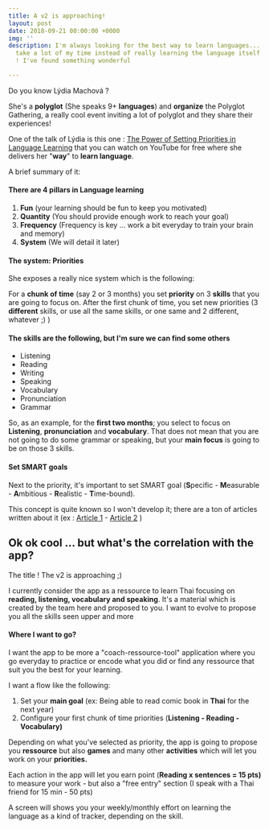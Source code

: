 ```yaml
---
title: A v2 is approaching!
layout: post
date: 2018-09-21 00:00:00 +0000
img: ''
description: I'm always looking for the best way to learn languages... which probably
  take a lot of my time instead of really learning the language itself ... but wait
  ! I've found something wonderful

---
```

Do you know Lýdia Machová ?

She's a **polyglot** (She speaks 9+ **languages**) and **organize** the Polyglot Gathering, a really cool event inviting a lot of polyglot and they share their experiences! 

One of the talk of Lýdia is this one : [The Power of Setting Priorities in Language Learning](https://www.youtube.com/watch?v=eT7dx52wIC8) that you can watch on YouTube for free where she delivers her "**way**" to **learn language**. 

A brief summary of it: 

#### There are 4 pillars in Language learning 

1. **Fun** (your learning should be fun to keep you motivated)
2. **Quantity** (You should provide enough work to reach your goal)
3. **Frequency** (Frequency is key ... work a bit everyday to train your brain and memory)
4. **System** (We will detail it later) 

#### The system: Priorities

She exposes a really nice system which is the following: 

For a **chunk of time** (say 2 or 3 months) you set **priority** on 3 **skills** that you are going to focus on. After the first chunk of time,  you set new priorities (3 **different** skills, or use all the same skills, or one same and 2 different, whatever ;) ) 

#### The skills are the following, but I'm sure we can find some others

* Listening
* Reading
* Writing
* Speaking
* Vocabulary
* Pronunciation
* Grammar

So, as an example, for the **first two months**; you select to focus on **Listening**, **pronunciation** and **vocabulary**. That does not mean that you are not going to do some grammar or speaking, but your **main focus** is going to be on those 3 skills. 

#### Set SMART goals

Next to the priority, it's important to set SMART goal (**S**pecific - **M**easurable - **A**mbitious - **R**ealistic - **T**ime-bound). 

This concept is quite known so I won't develop it; there are a ton of articles written about it (ex : [Article 1](https://www.smartsheet.com/blog/essential-guide-writing-smart-goals) - [Article 2](https://www.yourcoach.be/en/coaching-tools/smart-goal-setting.php) )

## Ok ok cool ... but what's the correlation with the app?

The title ! The v2 is approaching ;) 

I currently consider the app as a ressource to learn Thai focusing on **reading, listening, vocabulary and speaking**. It's a material which is created by the team here and proposed to you. I want to evolve to propose you all the skills seen upper and more

#### Where I want to go?

I want the app to be more a "coach-ressource-tool" application where you go everyday to practice or encode what you did or find any ressource that suit you the best for your learning. 

I want a flow like the following: 

1. Set your **main goal** (ex: Being able to read comic book in **Thai** for the next year) 
2. Configure your first chunk of time priorities (**Listening - Reading - Vocabulary)**

Depending on what you've selected as priority, the app is going to propose you **ressource** but also **games** and many other **activities** which will let you work on your **priorities.**

Each action in the app will let you earn point (**Reading x sentences = 15 pts)** to measure your work - but also a "free entry" section (I speak with a Thai friend for 15 min - 50 pts) 

A screen will shows you your weekly/monthly effort on learning the language as a kind of tracker, depending on the skill. 

 